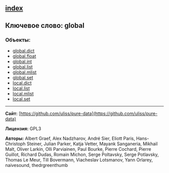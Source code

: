 [index](../index.html)
---

## Ключевое слово: global

### Объекты:
* [global.dict](../global.dict.html)
* [global.float](../global.float.html)
* [global.int](../global.int.html)
* [global.list](../global.list.html)
* [global.mlist](../global.mlist.html)
* [global.set](../global.set.html)
* [local.dict](../local.dict.html)
* [local.list](../local.list.html)
* [local.mlist](../local.mlist.html)
* [local.set](../local.set.html)

---
**Сайт:** [https://github.com/uliss/pure-data](https://github.com/uliss/pure-data)

**Лицензия:** GPL3

**Авторы:** Albert Graef, Alex Nadzharov, André Sier, Eliott Paris, Hans-Christoph Steiner, Julian Parker, Katja Vetter, Mayank Sanganeria, Mikhail Malt, Oliver Larkin, Olli Parviainen, Paul Bourke, Pierre Cochard, Pierre Guillot, Richard Dudas, Romain Michon, Serge Poltavsky, Serge Potlavsky, Thomas Le Meur, Till Bovermann, Viacheslav Lotsmanov, Yann Orlarey, naivesound, thedrgreenthumb
